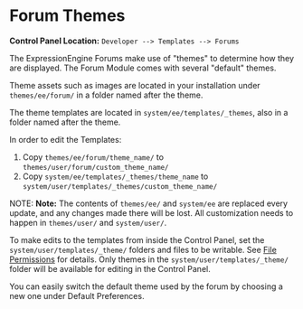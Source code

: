 <!--
    This source file is part of the open source project
    ExpressionEngine User Guide (https://github.com/ExpressionEngine/ExpressionEngine-User-Guide)

    @link      https://expressionengine.com/
    @copyright Copyright (c) 2003-2019, EllisLab Corp. (https://ellislab.com)
    @license   https://expressionengine.com/license Licensed under Apache License, Version 2.0
-->

# Forum Themes

**Control Panel Location:** `Developer --> Templates --> Forums`

The ExpressionEngine Forums make use of "themes" to determine how they are displayed. The Forum Module comes with several "default" themes.

Theme assets such as images are located in your installation under `themes/ee/forum/` in a folder named after the theme.

The theme templates are located in `system/ee/templates/_themes`, also in a folder named after the theme.

In order to edit the Templates:

1.  Copy `themes/ee/forum/theme_name/` to `themes/user/forum/custom_theme_name/`
2.  Copy `system/ee/templates/_themes/theme_name` to `system/user/templates/_themes/custom_theme_name/`

NOTE: **Note:** The contents of `themes/ee/` and `system/ee` are replaced every update, and any changes made there will be lost. All customization needs to happen in `themes/user/` and `system/user/`.

To make edits to the templates from inside the Control Panel, set the `system/user/templates/_theme/` folders and files to be writable. See [File Permissions](troubleshooting/general.md#file-permissions) for details. Only themes in the `system/user/templates/_theme/` folder will be available for editing in the Control Panel.

You can easily switch the default theme used by the forum by choosing a new one under Default Preferences.

